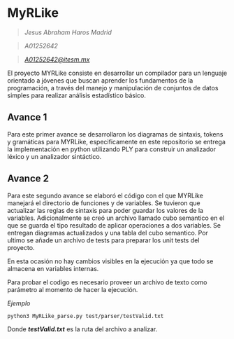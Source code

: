 # MyRLike
> *Jesus Abraham Haros Madrid*

> *A01252642*

> *A01252642@itesm.mx*

El proyecto MYRLike consiste en desarrollar un compilador para un lenguaje orientado a jóvenes que buscan aprender los fundamentos de la programación, a través del manejo y manipulación de conjuntos de datos simples para realizar análisis estadístico básico.

## Avance 1

Para este primer avance se desarrollaron los diagramas de sintaxis, tokens y gramáticas para MYRLike, especificamente en este repositorio se entrega la implementación en python utilizando PLY para construir un analizador léxico y un analizador sintáctico.

## Avance 2

Para este segundo avance se elaboró el código con el que MYRLike manejará el directorio de funciones y de variables. Se tuvieron que actualizar las reglas de sintaxis para poder guardar los valores de la variables. Adicionalmente se creó un archivo llamado cubo semantico en el que se guarda el tipo resultado de aplicar operaciones a dos variables.
Se entregan diagramas actualizados y una tabla del cubo semantico.
Por ultimo se añade un archivo de tests para preparar los unit tests del proyecto.

En esta ocasión no hay cambios visibles en la ejecución ya que todo se almacena en variables internas.

Para probar el codigo es necesario proveer un archivo de texto como parámetro al momento de hacer la ejecución.

*Ejemplo*

    python3 MyRLike_parse.py test/parser/testValid.txt
Donde ***testValid.txt*** es la ruta del archivo a analizar.
